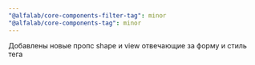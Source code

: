 ```yaml
---
"@alfalab/core-components-filter-tag": minor
"@alfalab/core-components-tag": minor
---
```


Добавлены новые пропс shape и view отвечающие за форму и стиль тега
